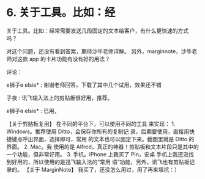 # 6\. 关于工具。比如：经

关于工具。比如：经常需要发送几段固定的文本给客户，有什么更快速的方式 吗？

对这个问题，还没有看到答案，期待沙牛老师详解。 另外，marginnote，沙牛老师对这款 app 的卡片功能有没有好的用法？

评论：

ʚ狮子ɞ elsie* : 谢谢老师回答，下载了其中几个试用，效果还不错

子夜 : 讯飞输入法上的剪贴板很好用，推荐。

ʚ狮子ɞ elsie* : 已用，

【关于剪贴板复用】 在不同的平台下，可以使用不同的工具 来实现： 1\. Windows。推荐使用 Ditto，会保存你所有的复制记 录，后期要使用，直接用快捷键点呼出界面，选择即可，常用 的文本也可以固定下来。截图里就是 Ditto 的界面。 2\. Mac。我 使用的是 Alfred，真正的神器！剪贴板和文本片段只是其中的 一个功能，但非常好用。 3\. 手机。iPhone 上我买了 Pin，安桌 手机上我还没找到好用的，所以使用的是迅飞输入法的“常用 语”功能，另外，讯飞也有剪贴板记录的。 【关于 MarginNote】 我买了，还没怎么用过，用了再来填坑：）